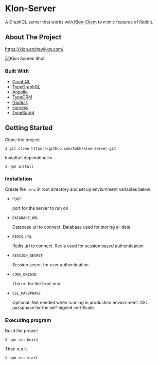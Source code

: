 # Klon-Server

A GraphQL server that works with [Klon-Client](https://github.com/Awkk/klon-client) to mimic features of Reddit.

## About The Project

https://klon.andrewkkw.com/

![Klon Screen Shot](https://imgur.com/5zuUFWo.png)

### Built With

- [GraphQL](https://graphql.org/)
- [TypeGraphQL](https://typegraphql.com/)
- [Appollo](https://www.apollographql.com/)
- [TypeORM](https://typeorm.io/)
- [Node.js](https://nodejs.org/)
- [Express](https://expressjs.com/)
- [TypeScript](https://www.typescriptlang.org/)

## Getting Started

Clone the project

```
$ git clone https://github.com/Awkk/klon-server.git
```

Install all dependencies

```
$ npm install
```

### Installation

Create file `.env` in root directory
and set up enviornment variables below:

- `PORT`

  port for the server to run on

- `DATABASE_URL`

  Database url to connect. Database used for storing all data.

- `REDIS_URL`

  Redis url to connect. Redis used for session based authentication.

- `SESSION_SECRET`

  Session secret for user authentication.

- `CORS_ORIGIN`

  The url for the front end.

- `SSL_PASSPHASE`

  Optional. Not needed when running in production enviornment. SSL passphase for the self-signed certificate.

### Executing program

Build the project

```bash
$ npm run build
```

Then run it

```bash
$ npm run start
```
